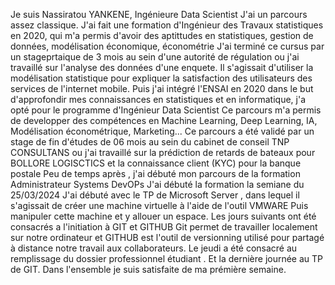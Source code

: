 Je suis Nassiratou YANKENE, Ingénieure Data Scientist 
J'ai un parcours assez classique.
J'ai fait une formation d'Ingénieur des Travaux statistiques en 2020, qui m'a permis d'avoir des aptittudes en statistiques, gestion de données, modélisation économique, économétrie
J'ai terminé ce cursus par un stageprtaique de 3 mois au sein d'une autorité de régulation ou j'ai travaillé sur l'analyse des données d'une enquete.
Il s'agissait d'utiliser la modélisation statistique pour expliquer la satisfaction des utilisateurs des services de l'internet mobile.
Puis j'ai intégré l'ENSAI en 2020 dans le but d'approfondir mes connaissances en statistiques et en informatique, j'a opté pour le programme d'Ingénieur Data Scientist
Ce parcours m'a permis de developper des compétences en Machine Learning, Deep Learning, IA, Modélisation économétrique, Marketing...
Ce parcours a été validé par un stage de fin d'études de 06 mois au sein du cabinet de conseil TNP CONSULTANS ou j'ai travaillé sur la prédiction de retards de bateaux pour BOLLORE LOGISCTICS et 
la connaissance client (KYC) pour la banque postale
Peu de temps après , j'ai débuté mon parcours de la formation Administrateur Systems DevOPs
J'ai débuté la formation la semiane du 25/03/2024
J'ai débuté avec le TP de Microsoft Server , dans lequel il s'agissait de créer une machine virtuelle à l'aide de l'outil VMWARE
Puis manipuler cette machine et y allouer un espace.
Les jours suivants ont été consacrés a l'initiation à GIT et GITHUB
Git permet de travailler localement sur notre ordinateur et GITHUB est l'outil de versionning utilisé pour partagé à distance notre travail aux collaborateurs.
Le jeudi a été consacré au remplissage du dossier professionnel étudiant .
Et la dernière journée au TP de GIT.
Dans l'ensemble je suis satisfaite de ma prémière semaine.
